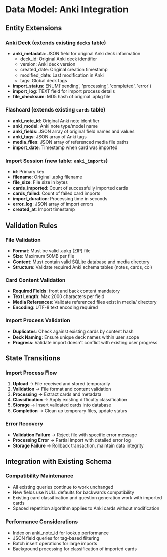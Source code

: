 # Data Model: Anki Integration

## Entity Extensions

### Anki Deck (extends existing `decks` table)
- **anki_metadata**: JSON field for original Anki deck information
  - deck_id: Original Anki deck identifier
  - version: Anki deck version
  - created_date: Original creation timestamp
  - modified_date: Last modification in Anki
  - tags: Global deck tags
- **import_status**: ENUM('pending', 'processing', 'completed', 'error')
- **import_log**: TEXT field for import process details
- **file_checksum**: MD5 hash of original .apkg file

### Flashcard (extends existing `cards` table)
- **anki_note_id**: Original Anki note identifier
- **anki_model**: Anki note type/model name
- **anki_fields**: JSON array of original field names and values
- **anki_tags**: JSON array of Anki tags
- **media_files**: JSON array of referenced media file paths
- **import_date**: Timestamp when card was imported

### Import Session (new table: `anki_imports`)
- **id**: Primary key
- **filename**: Original .apkg filename
- **file_size**: File size in bytes
- **cards_imported**: Count of successfully imported cards
- **cards_failed**: Count of failed card imports
- **import_duration**: Processing time in seconds
- **error_log**: JSON array of import errors
- **created_at**: Import timestamp

## Validation Rules

### File Validation
- **Format**: Must be valid .apkg (ZIP) file
- **Size**: Maximum 50MB per file
- **Content**: Must contain valid SQLite database and media directory
- **Structure**: Validate required Anki schema tables (notes, cards, col)

### Card Content Validation
- **Required Fields**: front and back content mandatory
- **Text Length**: Max 2000 characters per field
- **Media References**: Validate referenced files exist in media/ directory
- **Encoding**: UTF-8 text encoding required

### Import Process Validation
- **Duplicates**: Check against existing cards by content hash
- **Deck Naming**: Ensure unique deck names within user scope
- **Progress**: Validate import doesn't conflict with existing user progress

## State Transitions

### Import Process Flow
1. **Upload** → File received and stored temporarily
2. **Validation** → File format and content validation
3. **Processing** → Extract cards and metadata
4. **Classification** → Apply existing difficulty classification
5. **Storage** → Insert validated cards into database
6. **Completion** → Clean up temporary files, update status

### Error Recovery
- **Validation Failure** → Reject file with specific error message
- **Processing Error** → Partial import with detailed error log
- **Storage Failure** → Rollback transaction, maintain data integrity

## Integration with Existing Schema

### Compatibility Maintenance
- All existing queries continue to work unchanged
- New fields use NULL defaults for backwards compatibility
- Existing card classification and question generation work with imported cards
- Spaced repetition algorithm applies to Anki cards without modification

### Performance Considerations
- Index on anki_note_id for lookup performance
- JSON field queries for tag-based filtering
- Batch insert operations for large imports
- Background processing for classification of imported cards